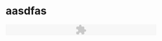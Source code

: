 # aasdfas
<embed src="https://github.com/son0179/son0179.github.io/blob/master/%EC%98%A4%EB%A5%B4%EA%B3%A8.mp3" type="application/x-shockwave-flash" width="400" height="30" > </embed>
